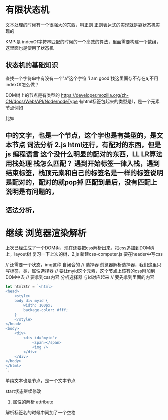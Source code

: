 # 有限状态机
文本处理的时候有一个很强大的东西，叫正则
正则表达式的实现就是靠状态机实现的

KMP:是 indexOf字符串匹配的时候的一个高效的算法，里面需要构建一个数组，这里面也是使用了状态机

## 状态机的基础知识
查找一个字符串中有没有一个"a"这个字符
'i am good'找这里面存不存在a,不用indexOf怎么做？


DOM树上的节点是有类型的 https://developer.mozilla.org/zh-CN/docs/Web/API/Node/nodeType
有html标签包起来的类型是1，是一个元素节点例如<p> <div>
比如<h2>中的文字，也是一个节点，这个字也是有类型的，是文本节点
词法分析 2.js
html还行，有配对的东西，但是js 编程语言 这个没什么明显的配对的东西，LL LR算法 用栈处理
栈怎么匹配？
遇到开始标签一律入栈，遇到结束标签，栈顶元素和自己的标签名是一样的标签说明是配对的，配对的就pop掉
匹配到最后，没有匹配上说明是有问题的，
## 语法分析，


# 继续 浏览器渲染解析
上次已经生成了一个DOM树，现在还要把css解析出来，把css追加到DOM树上，layout树
复习一下上次的树，2.js
新建css-computer.js
要在header中写css

// 还需要一个状态，img这种 自闭合的
// 选择器 浏览器解析选择器，我们这里只写标签，类，属性选择器
// 要让myid这个元素，这个节点上该有的css附加到DOM中去
// 要拿到css内容 分析选择器 与id对应起来
// 要先拿到里面的内容
```js
let htmlStr = `<html>
<head>
    <style>
    body div myid {
        width: 100px;
        backage-color: #fff;
    }
    </style>
</head>
<body>
    <div>
        <div id="myid">
            <span></span>
            <img />            
        </div>
    </div>
</body>
</html>
`;
```
单纯文本也是节点，是一个文本节点


start状态继续修改

1. 属性的解析
attribute

解析标签名的时候中间加了一个空格